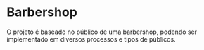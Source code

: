 # Barbershop
 O projeto é baseado no público de uma barbershop, podendo ser implementado em diversos processos e tipos de públicos.
